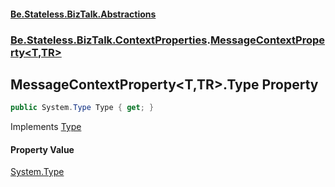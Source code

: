 #### [Be.Stateless.BizTalk.Abstractions](README.md 'README')
### [Be.Stateless.BizTalk.ContextProperties](Be.Stateless.BizTalk.ContextProperties.md 'Be.Stateless.BizTalk.ContextProperties').[MessageContextProperty&lt;T,TR&gt;](MessageContextProperty_T,TR_.md 'Be.Stateless.BizTalk.ContextProperties.MessageContextProperty<T,TR>')

## MessageContextProperty<T,TR>.Type Property

```csharp
public System.Type Type { get; }
```

Implements [Type](IMessageContextProperty.Type.md 'Be.Stateless.BizTalk.ContextProperties.IMessageContextProperty.Type')

#### Property Value
[System.Type](https://docs.microsoft.com/en-us/dotnet/api/System.Type 'System.Type')